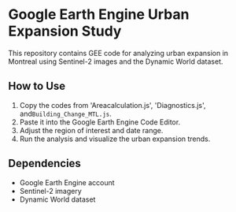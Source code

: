 # Google Earth Engine Urban Expansion Study

This repository contains GEE code for analyzing urban expansion in Montreal using Sentinel-2 images and the Dynamic World dataset.

## How to Use

1. Copy the codes from 'Areacalculation.js', 'Diagnostics.js', and`Building_Change_MTL.js`.
2. Paste it into the Google Earth Engine Code Editor.
3. Adjust the region of interest and date range.
4. Run the analysis and visualize the urban expansion trends.

## Dependencies
- Google Earth Engine account
- Sentinel-2 imagery
- Dynamic World dataset
